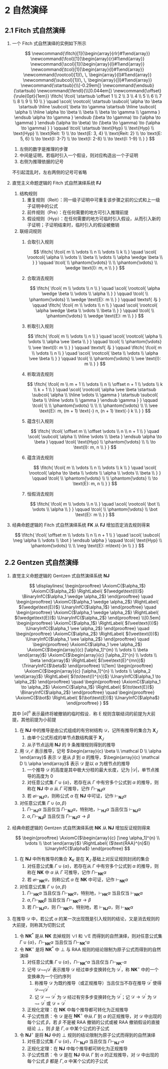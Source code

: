 # 2 自然演绎

## 2.1 Fitch 式自然演绎
1. 一个 $\text{Fitch}$ 式自然演绎的实例如下所示

    $$
    \newcommand{\fitch}[1]{\begin{array}{rlr}#1\end{array}}
    \newcommand{\fcol}[1]{\begin{array}{r}#1\end{array}}
    \newcommand{\scol}[1]{\begin{array}{l}#1\end{array}}
    \newcommand{\tcol}[1]{\begin{array}{l}#1\end{array}}
    \newcommand{\rootcol}[1]{\, \, \begin{array}{l}#1\end{array}}
    \newcommand{\subcol}[1]{\, \, \begin{array}{|l}#1\end{array}}
    \newcommand{\startsub}{\\[-0.29em]}
    \newcommand{\endsub}{\startsub}
    \newcommand{\fendl}{\\[0.044em]}
    \newcommand{\offset}{\rule{0pt}{1em}}
    \fitch{
        \fcol{
            \startsub
            \offset 1 \\
            2 \\
            3 \\
            4 \\
            5 \\
            6 \\
            7 \\
            8 \\
            9 \\
            10 \\
        }
        \quad
        \scol{
            \rootcol{
                \startsub \subcol{
                    \alpha \to \beta
                    \startsub \hline \subcol{
                        \beta \to \gamma
                        \startsub \hline \subcol{
                            \alpha \\
                            \hline
                            \alpha \to \beta \\
                            \beta \\
                            \beta \to \gamma \\
                            \gamma
                        } \endsub
                        \alpha \to \gamma
                    } \endsub
                    (\beta \to \gamma) \to (\alpha \to \gamma)
                } \endsub
                (\alpha \to \beta) \to (\beta \to \gamma) \to (\alpha \to \gamma)
            }
        }
        \qquad
        \tcol{
            \startsub
            \text{Hyp} \\
            \text{Hyp} \\
            \text{Hyp} \\
            \text{Reit: 1} \\
            \to \text{E: 3, 4} \\
            \text{Reit: 2} \\
            \to \text{E: 5, 6} \\
            \to \text{I: 3-7} \\
            \to \text{I: 2-8} \\
            \to \text{I: 1-9} \\
        }
    }
    $$

    1. 左侧的数字是推理的步骤
    2. 中间是证明，若临时引入一个假设，则对应构造出一个子证明
    3. 右侧为推理依据的记号

    不引起混乱时，左右两侧的记号可省略

2. 直觉主义命题逻辑的 $\text{Fitch}$ 式自然演绎系统 $\mathbf{FJ}$
    1. 结构规则
        1. 重复规则（$\text{Reit}$）：同一级子证明中可重复该步骤之前的公式和上一级子证明中的公式
        2. 前件规则（$\text{Pre}$）：在任何需要的地方可引入推理前提
        3. 假设规则（$\text{Hyp}$）：在任何需要的地方可临时引入假设，从而引入新的子证明；子证明结束时，临时引入的假设被撤销
    2. 联结词规则
        1. 合取引入规则

            $$
            \fitch{
                \fcol{
                    m \\
                    \vdots \\
                    n \\
                    \vdots \\
                    k \\
                }
                \quad
                \scol{
                    \rootcol{
                        \alpha \\
                        \vdots \\
                        \beta \\
                        \vdots \\
                        \alpha \wedge \beta \\
                    }
                }
                \qquad
                \tcol{
                    \\
                    \phantom{\vdots} \\
                    \\
                    \phantom{\vdots} \\
                    \wedge \text{I}: m, n \\
                }
            }
            $$

        2. 合取消去规则

            $$
            \fitch{
                \fcol{
                    m \\
                    \vdots \\
                    n \\
                }
                \quad
                \scol{
                    \rootcol{
                        \alpha \wedge \beta \\
                        \vdots \\
                        \alpha \\
                    }
                }
                \qquad
                \tcol{
                    \\
                    \phantom{\vdots} \\
                    \wedge \text{E}: m \\
                }
            }
            \qquad
            \textsf{ 与 }
            \qquad
            \fitch{
                \fcol{
                    m \\
                    \vdots \\
                    n \\
                }
                \quad
                \scol{
                    \rootcol{
                        \alpha \wedge \beta \\
                        \vdots \\
                        \beta \\
                    }
                }
                \qquad
                \tcol{
                    \\
                    \phantom{\vdots} \\
                    \wedge \text{E}: m \\
                }
            }
            $$

        3. 析取引入规则

            $$
            \fitch{
                \fcol{
                    m \\
                    \vdots \\
                    n \\
                }
                \quad
                \scol{
                    \rootcol{
                        \alpha \\
                        \vdots \\
                        \alpha \vee \beta \\
                    }
                }
                \qquad
                \tcol{
                    \\
                    \phantom{\vdots} \\
                    \vee \text{I}: m \\
                }
            }
            \qquad
            \textsf{ 与 }
            \qquad
            \fitch{
                \fcol{
                    m \\
                    \vdots \\
                    n \\
                }
                \quad
                \scol{
                    \rootcol{
                        \beta \\
                        \vdots \\
                        \alpha \vee \beta \\
                    }
                }
                \qquad
                \tcol{
                    \\
                    \phantom{\vdots} \\
                    \vee \text{I}: m \\
                }
            }
            $$

        4. 析取消去规则

            $$
            \fitch{
                \fcol{
                    m \\
                    m + 1 \\
                    \vdots \\
                    n \\
                    \offset n + 1 \\
                    \vdots \\
                    k \\
                    k + 1 \\
                }
                \quad
                \scol{
                    \rootcol{
                        \alpha \vee \beta
                        \startsub \subcol{
                            \alpha \\
                            \hline
                            \vdots \\
                            \gamma
                        }
                        \startsub \subcol{
                            \beta \\
                            \hline
                            \vdots \\
                            \gamma
                        } \endsub
                        \gamma
                    }
                }
                \qquad
                \tcol{
                    \\
                    \\
                    \phantom{\vdots} \\
                    \\
                    \\
                    \phantom{\vdots} \\
                    \\
                    \vee \text{E}: m, (m + 1) \text{-} n, (n + 1) \text{-} k \\
                }
            }
            $$

        5. 蕴含引入规则

            $$
            \fitch{
                \fcol{
                    \offset m \\
                    \offset \vdots \\
                    n \\
                    n + 1 \\
                }
                \quad
                \scol{
                    \subcol{
                        \alpha \\
                        \hline
                        \vdots \\
                        \beta
                    } \endsub
                    \alpha \to \beta
                }
                \qquad
                \tcol{
                    \text{Hyp} \\
                    \phantom{\vdots} \\
                    \\
                    \to \text{I}: m, n \\
                }
            }
            $$

        6. 蕴含消去规则

            $$
            \fitch{
                \fcol{
                    m \\
                    \vdots \\
                    n \\
                    \vdots \\
                    k \\
                }
                \quad
                \scol{
                    \rootcol{
                        \alpha \to \beta \\
                        \vdots \\
                        \alpha \\
                        \vdots \\
                         \beta \\
                    }
                }
                \qquad
                \tcol{
                    \\
                    \phantom{\vdots} \\
                    \\
                    \phantom{\vdots} \\
                    \to \text{E}: m, n \\
                }
            }
            $$

        7. 恒假消去规则

            $$
            \fitch{
                \fcol{
                    m \\
                    \vdots \\
                    n \\
                }
                \quad
                \scol{
                    \rootcol{
                        \bot \\
                        \vdots \\
                        \alpha \\
                    }
                }
                \qquad
                \tcol{
                    \\
                    \phantom{\vdots} \\
                    \bot \text{E}: m \\
                }
            }
            $$


3. 经典命题逻辑的 $\text{Fitch}$ 式自然演绎系统 $\mathbf{FK}$ 从 $\mathbf{FJ}$ 增加否定消去规则得来

    $$
    \fitch{
        \fcol{
            \offset m \\
            \vdots \\
            n \\
            n + 1 \\
        }
        \quad
        \scol{
            \subcol{
                \neg \alpha \\
                \vdots \\
                \bot
            } \endsub
            \alpha
        }
        \qquad
        \tcol{
            \text{Hyp} \\
            \phantom{\vdots} \\
            \\
            \neg \text{E}: m\text{-}n \\
        }
    }
    $$

## 2.2 Gentzen 式自然演绎
1. 直觉主义命题逻辑的 $\text{Gentzen}$ 式自然演绎系统 $\mathbf{NJ}$

    $$
    \displaylines{
        \begin{prooftree}
        \AxiomC{$\alpha_1$}
        \AxiomC{$\alpha_2$}
        \RightLabel{ $(\wedge\text{I})$}
        \BinaryInfC{$\alpha_1 \wedge \alpha_2$}
        \end{prooftree} \quad
        \begin{prooftree}
        \AxiomC{$\alpha_1 \wedge \alpha_2$}
        \RightLabel{ $(\wedge\text{E})$}
        \UnaryInfC{$\alpha_1$}
        \end{prooftree} \quad
        \begin{prooftree}
        \AxiomC{$\alpha_1 \wedge \alpha_2$}
        \RightLabel{ $(\wedge\text{E})$}
        \UnaryInfC{$\alpha_2$}
        \end{prooftree} \\[0.5em]
        \begin{prooftree}
        \AxiomC{$\alpha_1$}
        \RightLabel{ $(\vee\text{I})$}
        \UnaryInfC{$\alpha_1 \vee \alpha_2$}
        \end{prooftree} \quad
        \begin{prooftree}
        \AxiomC{$\alpha_2$}
        \RightLabel{ $(\vee\text{I})$}
        \UnaryInfC{$\alpha_1 \vee \alpha_2$}
        \end{prooftree} \quad
        \begin{prooftree}
        \AxiomC{$\alpha_1 \vee \alpha_2$}
        \AxiomC{$\begin{array}{c} [\alpha_1]^{m} \\ \vdots \\ \beta \end{array}$}
        \AxiomC{$\begin{array}{c} [\alpha_2]^{n} \\ \vdots \\ \beta \end{array}$}
        \RightLabel{ $(\vee\text{E}^{mn})$}
        \TrinaryInfC{$\beta$}
        \end{prooftree} \\[1em]
        \begin{prooftree}
        \AxiomC{$\begin{array}{c} [\alpha_1]^{n} \\ \vdots \\ \alpha_2 \end{array}$}
        \RightLabel{ $(\to\text{I}^{n})$}
        \UnaryInfC{$\alpha_1 \to \alpha_2$}
        \end{prooftree} \quad
        \begin{prooftree}
        \AxiomC{$\alpha_1 \to \alpha_2$}
        \AxiomC{$\alpha_1$}
        \RightLabel{ $(\to\text{E})$}
        \BinaryInfC{$\alpha_2$}
        \end{prooftree} \quad
        \begin{prooftree}
        \AxiomC{$\bot$}
        \RightLabel{ $(\bot\text{E})$}
        \UnaryInfC{$\alpha$}
        \end{prooftree}
    }
    $$

    其中 $[\alpha]^{n}$ 表示最终将被撤销的临时假设．称 $\text{E}$ 规则含联结词的前提为大前提，其他前提为小前提

    1. 在 $\mathbf{NJ}$ 中的推导是由公式组成的有穷树结构 $\mathcal D$，记所有推导的集合为 $\mathbf{X}_{J}$
        1. 由单个公式形成的单节点数结构属于 $\mathbf{X}_{J}$
        2. 从子节点运用 $\mathbf{NJ}$ 的 $9$ 条推理规则得到的推导
    2. 用 $\mathcal D, \mathcal E$ 表示推导，记号 $\begin{array}{c} \beta \\ \mathcal D \\ \alpha \end{array}$ 表示 $\mathcal D$ 是从 $\beta$ 到 $\alpha$ 的推导，$\begin{array}{c} \mathcal D \\ \alpha \end{array}$ 表示 $\mathcal D$ 是以 $\alpha$ 为根节点的推导
        1. 一个推导 $\mathcal{D}$ 的高度是其中极大分枝的最大长度，记为 $|\mathcal{D}|$，单节点推导的高度为 $0$
        2. 对任意公式集 $\Gamma \cup \{\alpha\}$，若存在从 $\Gamma$ 中有穷多个公式到 $\alpha$ 的推导，则称在 $\mathbf{NJ}$ 中 $\alpha$ 从 $\Gamma$ 可推导，记作 $\Gamma \vdash_{\mathbf{NJ}} \alpha$
        3. 若 $\varnothing \vdash_{\mathbf{NJ}} \alpha$，则称公式 $\alpha$ 在 $\mathbf{NJ}$ 中可证，记作 $\vdash_{\mathbf{NJ}} \alpha$
    3. 对任意公式集 $\Gamma \cup\{\alpha, \beta\}$
        1. $\Gamma \vdash_{\mathbf{HJ}} \alpha$ 当且仅当 $\Gamma \vdash_{\mathbf{NJ}} \alpha$，特别地，$\vdash_{\mathbf{HJ}} \alpha$ 当且仅当 $\vdash_{\mathbf{NJ}} \alpha$
        2. $\alpha, \Gamma \vdash_{\mathbf{NJ}} \beta$ 当且仅当 $\Gamma \vdash_{\mathbf{NJ}} \alpha \rightarrow \beta$

2. 经典命题逻辑的 $\text{Gentzen}$ 式自然演绎系统 $\mathbf{NK}$ 从 $\mathbf{NJ}$ 增加反证规则得来

    $$
    \begin{prooftree}
    \AxiomC{$\begin{array}{c} [\neg \alpha_1]^{n} \\ \vdots \\ \bot \end{array}$}
    \RightLabel{ ($\text{RAA}^{n}$)}
    \UnaryInfC{$\alpha$}
    \end{prooftree}
    $$

    1. 在 $\mathbf{NJ}$ 中所有推导的集合 $\mathbf{X}_{K}$ 是在 $\mathbf{X}_{J}$ 基础上对反证规则封闭的集合
        1. 对任意公式集 $\Gamma \cup \{\alpha\}$，若存在从 $\Gamma$ 中有穷多个公式到 $\alpha$ 的推导，则称在 $\mathbf{NK}$ 中 $\alpha$ 从 $\Gamma$ 可推导，记作 $\Gamma \vdash_{\mathbf{NK}} \alpha$
        2. 若 $\varnothing \vdash_{\mathbf{NK}} \alpha$，则称公式 $\alpha$ 在 $\mathbf{NK}$ 中可证，记作 $\vdash_{\mathbf{NK}} \alpha$
    2. 对任意公式集 $\Gamma \cup\{\alpha, \beta\}$
        1. $\Gamma \vdash_{\mathbf{HK}} \alpha$ 当且仅当 $\Gamma \vdash_{\mathbf{NK}} \alpha$，特别地，$\vdash_{\mathbf{HK}} \alpha$ 当且仅当 $\vdash_{\mathbf{NK}} \alpha$
        2. $\alpha, \Gamma \vdash_{\mathbf{NK}} \beta$ 当且仅当 $\Gamma \vdash_{\mathbf{NK}} \alpha \rightarrow \beta$
        3. 若 $\Gamma \vdash_{\mathbf{NJ}} \alpha$，则 $\Gamma \vdash_{\mathbf{NK}} \alpha$，特别地，若 $\vdash_{\mathbf{NJ}} \alpha$，则 $\vdash_{\mathbf{NK}} \alpha$

3. 在推导 $\mathcal{D}$ 中，若公式 $\alpha$ 的某一次出现既是引入规则的结论，又是消去规则的大前提，则称其为切割公式
    1. 令 $\mathbf{NK}^{*}$ 是从 $\mathbf{NK}$ 去掉规则 $\vee\text{I}$ 和 $\vee\text{E}$ 而得到的自然演绎，则对任意公式集 $\Gamma \cup \{\alpha\}$，$\Gamma \vdash_{\mathbf{NK}} \alpha$ 当且仅当 $\Gamma \vdash_{\mathbf{NK}^{*}} \alpha$
    2. 令 $\mathbf{NK}^{\circ}$ 是将 $\mathbf{NK}^{*}$ 中 $\bot$ 与 $\text{RAA}$ 规则的结论限制为原子公式而得到的自然演绎
        1. 对任意公式集 $\Gamma \cup \{\alpha\}$，$\Gamma \vdash_{\mathbf{NK}^{*}} \alpha$ 当且仅当 $\Gamma \vdash_{\mathbf{NK}^{\circ}} \alpha$
        2. 记号 $\mathcal{D} \rightsquigarrow_1 \mathcal{D}^{\prime}$ 表示推导 $\mathcal{D}$ 经过单步变换转化为 $\mathcal{D}^{\prime}$，称 $\mathbf{NK}^{\circ}$ 中的一个变换串为一个归约序列
            1. 称推导 $\mathcal{D}$ 为既约推导（或正规推导）当且仅当不存在推导 $\mathcal{D}^{\prime}$ 使得 $\mathcal{D} \rightsquigarrow_1 \mathcal{D}^{\prime}$
            2. 记 $\mathcal{D} \rightsquigarrow \mathcal{D}^{\prime}$ 为 $\mathcal{D}$ 经过有穷多步变换转化为 $\mathcal{D}^{\prime}$；记 $\mathcal{D} \rightarrow \mathcal{D}^{\prime}$ 为 $\mathcal{D} \rightsquigarrow \mathcal{D}^{\prime}$ 或 $\mathcal{D}=\mathcal{D}^{\prime}$
        3. 正规化定理：在 $\mathbf{NK}$ 中每个推导都可转化为正规推导
        4. 子公式性质：令 $\mathcal{D}$ 是在 $\mathbf{NK}^{\circ}$ 中从 $\Gamma$ 到 $\alpha$ 的正规推导，对 $\mathcal{D}$ 中出现的每个公式 $\beta$，若 $\beta$ 不是被 $\text{RAA}$ 撤销的公式或被 $\text{RAA}$ 撤销假设的直接结论 $\bot$，则 $\beta$ 是 $\Gamma, \alpha$ 中某个公式的子公式
    3. 令 $\mathbf{NJ}^{\circ}$ 是将 $\mathbf{NJ}$ 中的 $\bot$ 规则的结论限制为原子公式而得到的自然演绎
        1. 对任意公式集 $\Gamma \cup \{\alpha\}$，$\Gamma \vdash_{\mathbf{NJ}} \alpha$ 当且仅当 $\Gamma \vdash_{\mathbf{NJ}^{\circ}} \alpha$
        2. 正规化定理：在 $\mathbf{NJ}$ 中每个推导都可转化为正规推导
        3. 子公式性质：令 $\mathcal{D}$ 是在 $\mathbf{NJ}$ 中从 $\Gamma$ 到 $\alpha$ 的正规推导，对 $\mathcal{D}$ 中出现的每个公式 $\beta$ 都是 $\Gamma, \alpha$ 中某个公式的子公式

<script>
(function align() {
  let display = [...document.querySelectorAll("h2[id='21-fitch']+ol mjx-container[display='true']")].slice(1);
  if (display.length === 0) {
    setTimeout(align, 100);
  } else {
    display.forEach((item) => {
        item.style.setProperty("margin-left", "0", "important");
        item.style.setProperty("text-align", "left", "important");
    })
  }
})()
</script>
